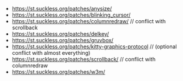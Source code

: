 * https://st.suckless.org/patches/anysize/
* https://st.suckless.org/patches/blinking_cursor/
* https://st.suckless.org/patches/columnredraw/ // conflict with scrollback
* https://st.suckless.org/patches/delkey/
* https://st.suckless.org/patches/gruvbox/
* https://st.suckless.org/patches/kitty-graphics-protocol // (optional conflict with almost everything)
* https://st.suckless.org/patches/scrollback/  // conflict with columnredraw 
* https://st.suckless.org/patches/w3m/
